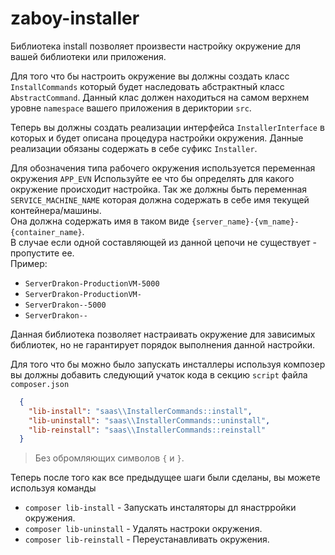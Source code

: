 # zaboy-installer

Библиотека install позволяет произвести настройку окружение для вашей библиотеки или приложения.   

Для того что бы настроить окружение вы должны создать класс `InstallCommands` который будет наследовать
абстрактный класс `AbstractCommand`. 
Данный клас должен находиться на самом верхнем уровне `namespace` вашего приложения в дериктории `src`.

Теперь вы должны создать реализации интерфейса `InstallerInterface` в которых и будет описана процедура настройки окружения.
Данные реализации обязаны содержать в себе суфикс `Installer`.

Для обозначения типа рабочего окружения используется переменная окружения `APP_EVN` 
Используйте ее что бы определять для какого окружение происходит настройка.
Так же должны быть переменная `SERVICE_MACHINE_NAME` которая должна содержать в себе имя текущей контейнера/машины.  
Она должна содержать имя в таком виде  `{server_name}-{vm_name}-{container_name}`.  
В случае если одной составляющей из данной цепочи не существует - пропустите ее.  
Пример:
* `ServerDrakon-ProductionVM-5000`
* `ServerDrakon-ProductionVM-`
* `ServerDrakon--5000`
* `ServerDrakon--`

Данная библиотека позволяет настраивать окружение для зависимых библиотек, но не гарантирует порядок выполнения данной настройки.
 
Для того что бы можно было запускать инсталлеры используя композер вы должны добавить следующий учаток кода в секцию 
`script` файла `composer.json`
 ```json
   {
     "lib-install": "saas\\InstallerCommands::install",
     "lib-uninstall": "saas\\InstallerCommands::uninstall",
     "lib-reinstall": "saas\\InstallerCommands::reinstall"
   }
 ```
> Без обромляющих символов `{` и `}`.

Теперь после того как все предыдущее шаги были сделаны, вы можете используя команды 
* `composer lib-install` - Запускать инсталяторы дл янастрройки окружения. 
* `composer lib-uninstall` - Удалять настроки окружения.
* `composer lib-reinstall` - Переустанавливать окружения.  


